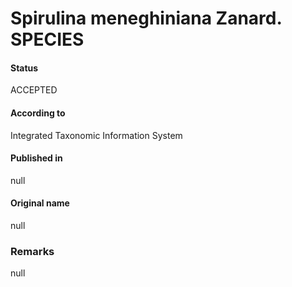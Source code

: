 # Spirulina meneghiniana Zanard. SPECIES

#### Status
ACCEPTED

#### According to
Integrated Taxonomic Information System

#### Published in
null

#### Original name
null

### Remarks
null